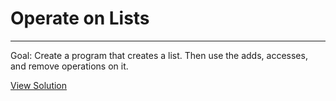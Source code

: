 # Operate on Lists

---

Goal: Create a program that creates a list.  Then use the adds, accesses, and remove operations on it.

[View Solution](solution.py)

